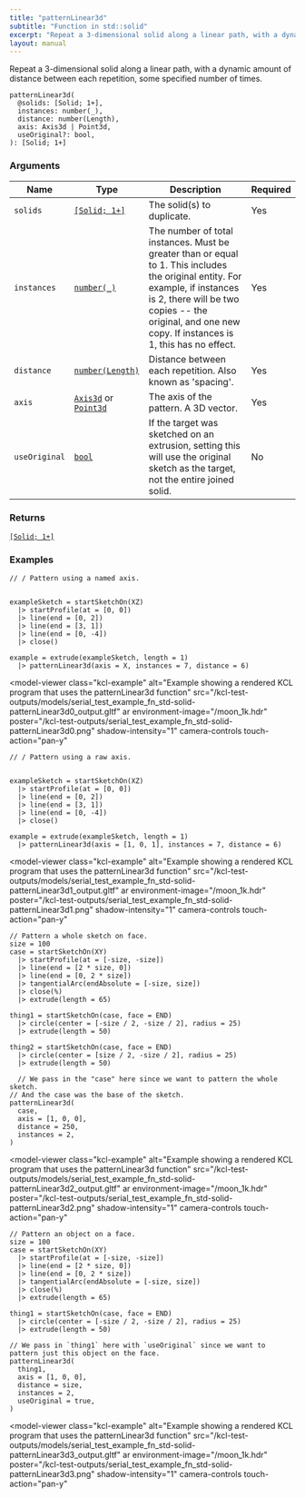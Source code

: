 ```yaml
---
title: "patternLinear3d"
subtitle: "Function in std::solid"
excerpt: "Repeat a 3-dimensional solid along a linear path, with a dynamic amount of distance between each repetition, some specified number of times."
layout: manual
---
```


Repeat a 3-dimensional solid along a linear path, with a dynamic amount of distance between each repetition, some specified number of times.

```kcl
patternLinear3d(
  @solids: [Solid; 1+],
  instances: number(_),
  distance: number(Length),
  axis: Axis3d | Point3d,
  useOriginal?: bool,
): [Solid; 1+]
```



### Arguments

| Name | Type | Description | Required |
|----------|------|-------------|----------|
| `solids` | [`[Solid; 1+]`](/docs/kcl-std/types/std-types-Solid) | The solid(s) to duplicate. | Yes |
| `instances` | [`number(_)`](/docs/kcl-std/types/std-types-number) | The number of total instances. Must be greater than or equal to 1. This includes the original entity. For example, if instances is 2, there will be two copies -- the original, and one new copy. If instances is 1, this has no effect. | Yes |
| `distance` | [`number(Length)`](/docs/kcl-std/types/std-types-number) | Distance between each repetition. Also known as 'spacing'. | Yes |
| `axis` | [`Axis3d`](/docs/kcl-std/types/std-types-Axis3d) or [`Point3d`](/docs/kcl-std/types/std-types-Point3d) | The axis of the pattern. A 3D vector. | Yes |
| `useOriginal` | [`bool`](/docs/kcl-std/types/std-types-bool) | If the target was sketched on an extrusion, setting this will use the original sketch as the target, not the entire joined solid. | No |

### Returns

[`[Solid; 1+]`](/docs/kcl-std/types/std-types-Solid)


### Examples

```kcl
// / Pattern using a named axis.


exampleSketch = startSketchOn(XZ)
  |> startProfile(at = [0, 0])
  |> line(end = [0, 2])
  |> line(end = [3, 1])
  |> line(end = [0, -4])
  |> close()

example = extrude(exampleSketch, length = 1)
  |> patternLinear3d(axis = X, instances = 7, distance = 6)

```


<model-viewer
  class="kcl-example"
  alt="Example showing a rendered KCL program that uses the patternLinear3d function"
  src="/kcl-test-outputs/models/serial_test_example_fn_std-solid-patternLinear3d0_output.gltf"
  ar
  environment-image="/moon_1k.hdr"
  poster="/kcl-test-outputs/serial_test_example_fn_std-solid-patternLinear3d0.png"
  shadow-intensity="1"
  camera-controls
  touch-action="pan-y"
>
</model-viewer>

```kcl
// / Pattern using a raw axis.


exampleSketch = startSketchOn(XZ)
  |> startProfile(at = [0, 0])
  |> line(end = [0, 2])
  |> line(end = [3, 1])
  |> line(end = [0, -4])
  |> close()

example = extrude(exampleSketch, length = 1)
  |> patternLinear3d(axis = [1, 0, 1], instances = 7, distance = 6)

```


<model-viewer
  class="kcl-example"
  alt="Example showing a rendered KCL program that uses the patternLinear3d function"
  src="/kcl-test-outputs/models/serial_test_example_fn_std-solid-patternLinear3d1_output.gltf"
  ar
  environment-image="/moon_1k.hdr"
  poster="/kcl-test-outputs/serial_test_example_fn_std-solid-patternLinear3d1.png"
  shadow-intensity="1"
  camera-controls
  touch-action="pan-y"
>
</model-viewer>

```kcl
// Pattern a whole sketch on face.
size = 100
case = startSketchOn(XY)
  |> startProfile(at = [-size, -size])
  |> line(end = [2 * size, 0])
  |> line(end = [0, 2 * size])
  |> tangentialArc(endAbsolute = [-size, size])
  |> close(%)
  |> extrude(length = 65)

thing1 = startSketchOn(case, face = END)
  |> circle(center = [-size / 2, -size / 2], radius = 25)
  |> extrude(length = 50)

thing2 = startSketchOn(case, face = END)
  |> circle(center = [size / 2, -size / 2], radius = 25)
  |> extrude(length = 50)

  // We pass in the "case" here since we want to pattern the whole sketch.
// And the case was the base of the sketch.
patternLinear3d(
  case,
  axis = [1, 0, 0],
  distance = 250,
  instances = 2,
)

```


<model-viewer
  class="kcl-example"
  alt="Example showing a rendered KCL program that uses the patternLinear3d function"
  src="/kcl-test-outputs/models/serial_test_example_fn_std-solid-patternLinear3d2_output.gltf"
  ar
  environment-image="/moon_1k.hdr"
  poster="/kcl-test-outputs/serial_test_example_fn_std-solid-patternLinear3d2.png"
  shadow-intensity="1"
  camera-controls
  touch-action="pan-y"
>
</model-viewer>

```kcl
// Pattern an object on a face.
size = 100
case = startSketchOn(XY)
  |> startProfile(at = [-size, -size])
  |> line(end = [2 * size, 0])
  |> line(end = [0, 2 * size])
  |> tangentialArc(endAbsolute = [-size, size])
  |> close(%)
  |> extrude(length = 65)

thing1 = startSketchOn(case, face = END)
  |> circle(center = [-size / 2, -size / 2], radius = 25)
  |> extrude(length = 50)

// We pass in `thing1` here with `useOriginal` since we want to pattern just this object on the face.
patternLinear3d(
  thing1,
  axis = [1, 0, 0],
  distance = size,
  instances = 2,
  useOriginal = true,
)

```


<model-viewer
  class="kcl-example"
  alt="Example showing a rendered KCL program that uses the patternLinear3d function"
  src="/kcl-test-outputs/models/serial_test_example_fn_std-solid-patternLinear3d3_output.gltf"
  ar
  environment-image="/moon_1k.hdr"
  poster="/kcl-test-outputs/serial_test_example_fn_std-solid-patternLinear3d3.png"
  shadow-intensity="1"
  camera-controls
  touch-action="pan-y"
>
</model-viewer>


